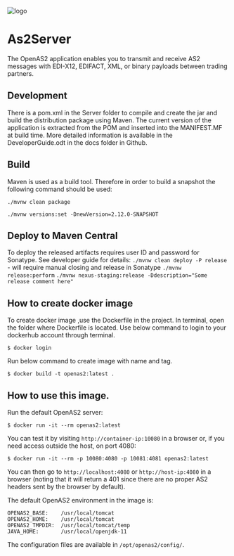 ![logo](https://raw.githubusercontent.com/igwtech/OpenAs2App/master/docs/as2_logo.png)

# As2Server
The OpenAS2 application enables you to transmit and receive AS2 messages with EDI-X12, EDIFACT, XML, or binary payloads between trading partners.


## Development
There is a pom.xml in the Server folder to compile and create the jar and build the distribution package using Maven.
The current version of the application is extracted from the POM and inserted into the MANIFEST.MF at build time.
More detailed information is available in the DeveloperGuide.odt in the docs folder in Github.

## Build

Maven is used as a build tool. Therefore in order to build a snapshot the following command should be used:

`./mvnw clean package`


`./mvnw versions:set -DnewVersion=2.12.0-SNAPSHOT`

## Deploy to Maven Central
To deploy the released artifacts requires user ID and password for Sonatype. See developer guide for details:
`./mvnw clean deploy -P release` - will require manual closing and release in Sonatype
`./mvnw release:perform`
`./mvnw nexus-staging:release -Ddescription="Some release comment here"`

## How to create docker image

To create docker image ,use the Dockerfile in the project.
In terminal, open the folder where Dockerfile is located.
Use below command to login to your dockerhub account through terminal. 

```console
$ docker login
```

Run below command to create image with name and tag.

```console
$ docker build -t openas2:latest .
```

## How to use this image.

Run the default OpenAS2 server:

```console
$ docker run -it --rm openas2:latest 
```

You can test it by visiting `http://container-ip:10080` in a browser or, if you need access outside the host, on port 4080:

```console
$ docker run -it --rm -p 10080:4080 -p 10081:4081 openas2:latest
```

You can then go to `http://localhost:4080` or `http://host-ip:4080` in a browser (noting that it will return a 401 since there are no proper AS2 headers sent by the browser by default).

The default OpenAS2 environment in the image is:

	OPENAS2_BASE:    /usr/local/tomcat
	OPENAS2_HOME:    /usr/local/tomcat
	OPENAS2_TMPDIR:  /usr/local/tomcat/temp
	JAVA_HOME:       /usr/local/openjdk-11

The configuration files are available in `/opt/openas2/config/`. 
